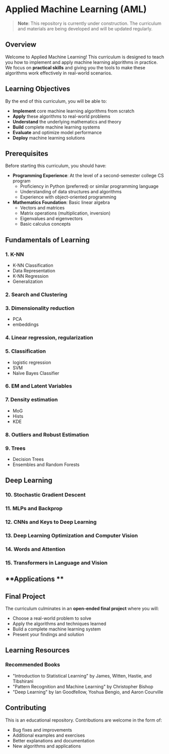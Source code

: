 # Applied Machine Learning (AML)

> **Note**: This repository is currently under construction. The curriculum and materials are being developed and will be updated regularly.

## Overview

Welcome to Applied Machine Learning! This curriculum is designed to teach you how to implement and apply machine learning algorithms in practice. We focus on **practical skills** and giving you the tools to make these algorithms work effectively in real-world scenarios.

## Learning Objectives

By the end of this curriculum, you will be able to:

- **Implement** core machine learning algorithms from scratch
- **Apply** these algorithms to real-world problems
- **Understand** the underlying mathematics and theory
- **Build** complete machine learning systems
- **Evaluate** and optimize model performance
- **Deploy** machine learning solutions

## Prerequisites

Before starting this curriculum, you should have:

- **Programming Experience**: At the level of a second-semester college CS program
  - Proficiency in Python (preferred) or similar programming language
  - Understanding of data structures and algorithms
  - Experience with object-oriented programming
- **Mathematics Foundation**: Basic linear algebra
  - Vectors and matrices
  - Matrix operations (multiplication, inversion)
  - Eigenvalues and eigenvectors
  - Basic calculus concepts

## **Fundamentals of Learning**

### 1. K-NN
- K-NN Classification
- Data Representation
- K-NN Regression
- Generalization

### 2. Search and Clustering

### 3. Dimensionality reduction
- PCA
- embeddings

### 4. Linear regression, regularization

### 5. Classification
- logistic regression
- SVM
- Naïve Bayes Classifier

### 6. EM and Latent Variables

### 7. Density estimation
- MoG
- Hists
- KDE

### 8. Outliers and Robust Estimation

### 9. Trees
- Decision Trees
- Ensembles and Random Forests 

## **Deep Learning**

### 10. Stochastic Gradient Descent

### 11. MLPs and Backprop

### 12. CNNs and Keys to Deep Learning

### 13. Deep Learning Optimization and Computer Vision

### 14. Words and Attention

### 15. Transformers in Language and Vision

## **Applications **

## Final Project

The curriculum culminates in an **open-ended final project** where you will:

- Choose a real-world problem to solve
- Apply the algorithms and techniques learned
- Build a complete machine learning system
- Present your findings and solution

## Learning Resources

### Recommended Books
- "Introduction to Statistical Learning" by James, Witten, Hastie, and Tibshirani
- "Pattern Recognition and Machine Learning" by Christopher Bishop
- "Deep Learning" by Ian Goodfellow, Yoshua Bengio, and Aaron Courville

## Contributing

This is an educational repository. Contributions are welcome in the form of:

- Bug fixes and improvements
- Additional examples and exercises
- Better explanations and documentation
- New algorithms and applications